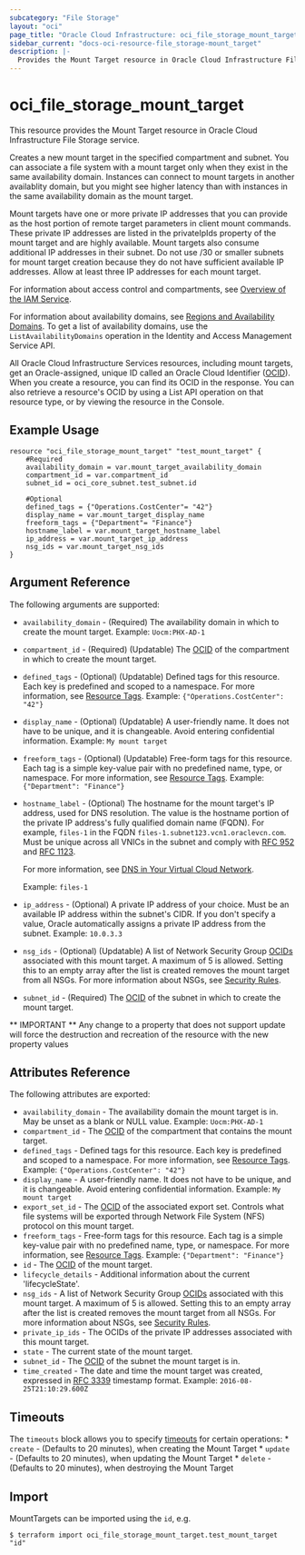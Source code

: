 ```yaml
---
subcategory: "File Storage"
layout: "oci"
page_title: "Oracle Cloud Infrastructure: oci_file_storage_mount_target"
sidebar_current: "docs-oci-resource-file_storage-mount_target"
description: |-
  Provides the Mount Target resource in Oracle Cloud Infrastructure File Storage service
---
```


# oci_file_storage_mount_target
This resource provides the Mount Target resource in Oracle Cloud Infrastructure File Storage service.

Creates a new mount target in the specified compartment and
subnet. You can associate a file system with a mount
target only when they exist in the same availability domain. Instances
can connect to mount targets in another availablity domain, but
you might see higher latency than with instances in the same
availability domain as the mount target.

Mount targets have one or more private IP addresses that you can
provide as the host portion of remote target parameters in
client mount commands. These private IP addresses are listed
in the privateIpIds property of the mount target and are highly available. Mount
targets also consume additional IP addresses in their subnet.
Do not use /30 or smaller subnets for mount target creation because they
do not have sufficient available IP addresses.
Allow at least three IP addresses for each mount target.

For information about access control and compartments, see
[Overview of the IAM
Service](https://docs.cloud.oracle.com/iaas/Content/Identity/Concepts/overview.htm).

For information about availability domains, see [Regions and
Availability Domains](https://docs.cloud.oracle.com/iaas/Content/General/Concepts/regions.htm).
To get a list of availability domains, use the
`ListAvailabilityDomains` operation in the Identity and Access
Management Service API.

All Oracle Cloud Infrastructure Services resources, including
mount targets, get an Oracle-assigned, unique ID called an
Oracle Cloud Identifier ([OCID](https://docs.cloud.oracle.com/iaas/Content/General/Concepts/identifiers.htm)).  
When you create a resource, you can find its OCID in the response. 
You can also retrieve a resource's OCID by using a List API operation on that resource
type, or by viewing the resource in the Console.


## Example Usage

```hcl
resource "oci_file_storage_mount_target" "test_mount_target" {
	#Required
	availability_domain = var.mount_target_availability_domain
	compartment_id = var.compartment_id
	subnet_id = oci_core_subnet.test_subnet.id

	#Optional
	defined_tags = {"Operations.CostCenter"= "42"}
	display_name = var.mount_target_display_name
	freeform_tags = {"Department"= "Finance"}
	hostname_label = var.mount_target_hostname_label
	ip_address = var.mount_target_ip_address
	nsg_ids = var.mount_target_nsg_ids
}
```

## Argument Reference

The following arguments are supported:

* `availability_domain` - (Required) The availability domain in which to create the mount target.  Example: `Uocm:PHX-AD-1` 
* `compartment_id` - (Required) (Updatable) The [OCID](https://docs.cloud.oracle.com/iaas/Content/General/Concepts/identifiers.htm) of the compartment in which to create the mount target.
* `defined_tags` - (Optional) (Updatable) Defined tags for this resource. Each key is predefined and scoped to a namespace. For more information, see [Resource Tags](https://docs.cloud.oracle.com/iaas/Content/General/Concepts/resourcetags.htm). Example: `{"Operations.CostCenter": "42"}` 
* `display_name` - (Optional) (Updatable) A user-friendly name. It does not have to be unique, and it is changeable. Avoid entering confidential information.  Example: `My mount target` 
* `freeform_tags` - (Optional) (Updatable) Free-form tags for this resource. Each tag is a simple key-value pair with no predefined name, type, or namespace. For more information, see [Resource Tags](https://docs.cloud.oracle.com/iaas/Content/General/Concepts/resourcetags.htm). Example: `{"Department": "Finance"}` 
* `hostname_label` - (Optional) The hostname for the mount target's IP address, used for DNS resolution. The value is the hostname portion of the private IP address's fully qualified domain name (FQDN). For example, `files-1` in the FQDN `files-1.subnet123.vcn1.oraclevcn.com`. Must be unique across all VNICs in the subnet and comply with [RFC 952](https://tools.ietf.org/html/rfc952) and [RFC 1123](https://tools.ietf.org/html/rfc1123).

	For more information, see [DNS in Your Virtual Cloud Network](https://docs.cloud.oracle.com/iaas/Content/Network/Concepts/dns.htm).

	Example: `files-1` 
* `ip_address` - (Optional) A private IP address of your choice. Must be an available IP address within the subnet's CIDR. If you don't specify a value, Oracle automatically assigns a private IP address from the subnet.  Example: `10.0.3.3` 
* `nsg_ids` - (Optional) (Updatable) A list of Network Security Group [OCIDs](https://docs.cloud.oracle.com/iaas/Content/General/Concepts/identifiers.htm) associated with this mount target. A maximum of 5 is allowed. Setting this to an empty array after the list is created removes the mount target from all NSGs. For more information about NSGs, see [Security Rules](https://docs.cloud.oracle.com/iaas/Content/Network/Concepts/securityrules.htm). 
* `subnet_id` - (Required) The [OCID](https://docs.cloud.oracle.com/iaas/Content/General/Concepts/identifiers.htm) of the subnet in which to create the mount target. 


** IMPORTANT **
Any change to a property that does not support update will force the destruction and recreation of the resource with the new property values

## Attributes Reference

The following attributes are exported:

* `availability_domain` - The availability domain the mount target is in. May be unset as a blank or NULL value.  Example: `Uocm:PHX-AD-1` 
* `compartment_id` - The [OCID](https://docs.cloud.oracle.com/iaas/Content/General/Concepts/identifiers.htm) of the compartment that contains the mount target.
* `defined_tags` - Defined tags for this resource. Each key is predefined and scoped to a namespace. For more information, see [Resource Tags](https://docs.cloud.oracle.com/iaas/Content/General/Concepts/resourcetags.htm). Example: `{"Operations.CostCenter": "42"}` 
* `display_name` - A user-friendly name. It does not have to be unique, and it is changeable. Avoid entering confidential information.  Example: `My mount target` 
* `export_set_id` - The [OCID](https://docs.cloud.oracle.com/iaas/Content/General/Concepts/identifiers.htm) of the associated export set. Controls what file systems will be exported through Network File System (NFS) protocol on this mount target. 
* `freeform_tags` - Free-form tags for this resource. Each tag is a simple key-value pair with no predefined name, type, or namespace. For more information, see [Resource Tags](https://docs.cloud.oracle.com/iaas/Content/General/Concepts/resourcetags.htm). Example: `{"Department": "Finance"}` 
* `id` - The [OCID](https://docs.cloud.oracle.com/iaas/Content/General/Concepts/identifiers.htm) of the mount target.
* `lifecycle_details` - Additional information about the current 'lifecycleState'.
* `nsg_ids` - A list of Network Security Group [OCIDs](https://docs.cloud.oracle.com/iaas/Content/General/Concepts/identifiers.htm) associated with this mount target. A maximum of 5 is allowed. Setting this to an empty array after the list is created removes the mount target from all NSGs. For more information about NSGs, see [Security Rules](https://docs.cloud.oracle.com/iaas/Content/Network/Concepts/securityrules.htm). 
* `private_ip_ids` - The OCIDs of the private IP addresses associated with this mount target.
* `state` - The current state of the mount target.
* `subnet_id` - The [OCID](https://docs.cloud.oracle.com/iaas/Content/General/Concepts/identifiers.htm) of the subnet the mount target is in.
* `time_created` - The date and time the mount target was created, expressed in [RFC 3339](https://tools.ietf.org/rfc/rfc3339) timestamp format.  Example: `2016-08-25T21:10:29.600Z` 

## Timeouts

The `timeouts` block allows you to specify [timeouts](https://registry.terraform.io/providers/hashicorp/oci/latest/docs/guides/changing_timeouts) for certain operations:
	* `create` - (Defaults to 20 minutes), when creating the Mount Target
	* `update` - (Defaults to 20 minutes), when updating the Mount Target
	* `delete` - (Defaults to 20 minutes), when destroying the Mount Target


## Import

MountTargets can be imported using the `id`, e.g.

```
$ terraform import oci_file_storage_mount_target.test_mount_target "id"
```

